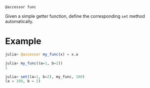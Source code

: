 ```
@accessor func
```

Given a simple getter function, define the corresponding `set` method automatically.

# Example

```julia
julia> @accessor my_func(x) = x.a

julia> my_func((a=1, b=2))
1

julia> set((a=1, b=2), my_func, 100)
(a = 100, b = 2)
```
